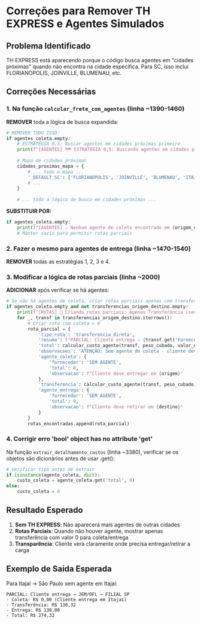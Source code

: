 # Correções para Remover TH EXPRESS e Agentes Simulados

## Problema Identificado
TH EXPRESS está aparecendo porque o código busca agentes em "cidades próximas" quando não encontra na cidade específica. Para SC, isso inclui FLORIANOPOLIS, JOINVILLE, BLUMENAU, etc.

## Correções Necessárias

### 1. Na função `calcular_frete_com_agentes` (linha ~1390-1460)

**REMOVER** toda a lógica de busca expandida:

```python
# REMOVER TUDO ISSO:
if agentes_coleta.empty:
    # ESTRATÉGIA 0.5: Buscar agentes em cidades próximas primeiro
    print(f"[AGENTES] 🗺️ ESTRATÉGIA 0.5: Buscando agentes em cidades próximas a {origem_norm}...")
    
    # Mapa de cidades próximas
    cidades_proximas_mapa = {
        # ... todo o mapa ...
        '_DEFAULT_SC': ['FLORIANOPOLIS', 'JOINVILLE', 'BLUMENAU', 'ITAJAI', 'CHAPECO'],
        # ...
    }
    
    # ... toda a lógica de busca em cidades próximas ...
```

**SUBSTITUIR POR:**

```python
if agentes_coleta.empty:
    print(f"[AGENTES] ⚠️ Nenhum agente de coleta encontrado em {origem_norm}/{uf_origem}")
    # Manter vazio para permitir rotas parciais
```

### 2. Fazer o mesmo para agentes de entrega (linha ~1470-1540)

**REMOVER** todas as estratégias 1, 2, 3 e 4.

### 3. Modificar a lógica de rotas parciais (linha ~2000)

**ADICIONAR** após verificar se há agentes:

```python
# Se não há agentes de coleta, criar rotas parciais apenas com transferência
if agentes_coleta.empty and not transferencias_origem_destino.empty:
    print(f"[ROTAS] 🔄 Criando rotas parciais: Apenas Transferência (sem coleta)")
    for _, transf in transferencias_origem_destino.iterrows():
        # Criar rota com coleta = 0
        rota_parcial = {
            'tipo_rota': 'transferencia_direta',
            'resumo': f"PARCIAL: Cliente entrega → {transf.get('Fornecedor')} → Cliente retira",
            'total': calcular_custo_agente(transf, peso_cubado, valor_nf)['total'],
            'observacoes': 'ATENÇÃO: Sem agente de coleta - cliente deve entregar na origem',
            'agente_coleta': {
                'fornecedor': 'SEM AGENTE',
                'total': 0,
                'observacao': f"Cliente deve entregar em {origem}"
            },
            'transferencia': calcular_custo_agente(transf, peso_cubado, valor_nf),
            'agente_entrega': {
                'fornecedor': 'SEM AGENTE',
                'total': 0,
                'observacao': f"Cliente deve retirar em {destino}"
            }
        }
        rotas_encontradas.append(rota_parcial)
```

### 4. Corrigir erro 'bool' object has no attribute 'get'

Na função `extrair_detalhamento_custos` (linha ~3380), verificar se os objetos são dicionários antes de usar .get():

```python
# Verificar tipo antes de extrair
if isinstance(agente_coleta, dict):
    custo_coleta = agente_coleta.get('total', 0)
else:
    custo_coleta = 0
```

## Resultado Esperado

1. **Sem TH EXPRESS**: Não aparecerá mais agentes de outras cidades
2. **Rotas Parciais**: Quando não houver agente, mostrar apenas transferência com valor 0 para coleta/entrega
3. **Transparência**: Cliente verá claramente onde precisa entregar/retirar a carga

## Exemplo de Saída Esperada

Para Itajaí → São Paulo sem agente em Itajaí:
```
PARCIAL: Cliente entrega → JEM/DFL → FILIAL SP
- Coleta: R$ 0,00 (Cliente entrega em Itajaí)
- Transferência: R$ 136,32
- Entrega: R$ 138,00
- Total: R$ 274,32
```